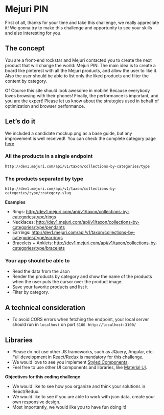 # Mejuri PIN

First of all, thanks for your time and take this challenge, we really appreciate it!
We gonna try to make this challenge and opportunity to see your skills and also interesting for you.

## The concept
You are a front-end rockstar and Mejuri contacted you to create the next product that will change the world: Mejuri PIN.
The main idea is to create a board like pinterest with all the Mejuri products, and allow the user to like it.
Also the user should be able to list only the liked products and filter the content by category.

Of Course this site should look awesome in mobile! Because everybody loves browsing with their phones!
Finally, the performance is important, and you are the expert! Please let us know about the strategies used in behalf of optimization and browser performance.

## Let’s do it
We included a candidate mockup.png as a base guide, but any improvement is well received!.
You can check the complete category page [here](http://dev1.mejuri.com/shop/t/type).

### All the products in a single endpoint
`http://dev1.mejuri.com/api/v1/taxon/collections-by-categories/type`

### The products separated by type
`http://dev1.mejuri.com/api/v1/taxon/collections-by-categories/type/:category-slug`

**Examples**
- Rings: http://dev1.mejuri.com/api/v1/taxon/collections-by-categories/type/rings
- Necklaces: http://dev1.mejuri.com/api/v1/taxon/collections-by-categories/type/pendants
- Earrings:  http://dev1.mejuri.com/api/v1/taxon/collections-by-categories/type/earrings
- Bracelets + Anklets: http://dev1.mejuri.com/api/v1/taxon/collections-by-categories/type/bracelets

### Your app should be able to
- Read the data from the Json
- Render the products by category and show the name of the products when the user puts the cursor over the product image.
- Save your favorite products and list it
- Filter by category.

## A technical consideration
- To avoid CORS errors when fetching the endpoint, your local server should run in `localhost` on port `3100`: 
`http://localhost:3100/`

## Libraries
- Please do not use other JS frameworks, such as JQuery, Angular, etc. Full development in React/Redux is mandatory for this challenge.
- We would love to see you implement [Styled Components](https://www.styled-components.com/).
- Feel free to use other UI components and libraries, like [Material UI](https://github.com/mui-org/material-ui).

**Objectives for this coding challenge**
- We would like to see how you organize and think your solutions in React/Redux.
- We would like to see if you are able to work with json data, create your own responsive design.
- Most importantly, we would like you to have fun doing it!
